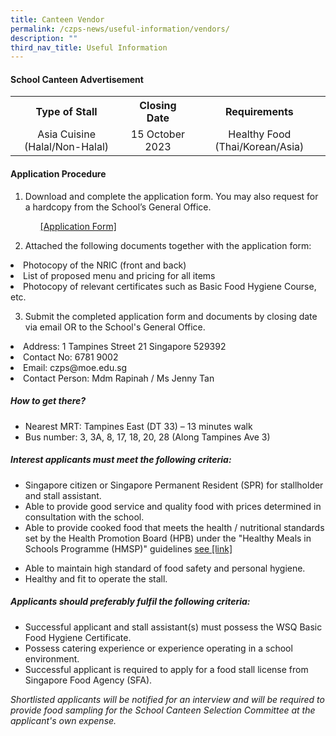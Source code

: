 ```yaml
---
title: Canteen Vendor
permalink: /czps-news/useful-information/vendors/
description: ""
third_nav_title: Useful Information
---
```

#### School Canteen Advertisement
<table>
<tbody>
<tr><th style="text-align: center;">Type of Stall</th>
<th style="text-align: center;">Closing Date </th>
<th style="text-align: center;">Requirements</th>
</tr>
<tr>
<td style="text-align: center;">Asia Cuisine (Halal/Non-Halal)</td>
<td style="text-align: center;">15 October 2023</td>
<td style="text-align: center;">Healthy Food (Thai/Korean/Asia)</td></tr></tbody></table>

<h4><strong>Application Procedure</strong></h4>
<ol>
<li> Download and complete the application form. You may also request for a hardcopy from the School’s General Office.<ul>
<p><a href="https://go.gov.sg/czps-canteen-application-form" target="_blank" rel="noopener">[Application Form]</a></p><p>
</p></ul></li></ol>
<ol start="2">
<li>Attached the following documents together with the application form:</li>        
</ol>
<li>Photocopy of the NRIC (front and back)</li>
<li>List of proposed menu and pricing for all items</li>
<li>Photocopy of relevant certificates such as Basic Food Hygiene Course, etc.</li>


<ol start="3">
<li>Submit the completed application form and documents by closing date via email OR to the School's General Office.</li>        
</ol>
<p></p>
	
<li>Address: 1 Tampines Street 21 Singapore 529392</li>
<li>Contact No: 6781 9002</li>
<li> Email: czps@moe.edu.sg</li>
<li>Contact Person: Mdm Rapinah / Ms Jenny Tan</li>

<h5><strong>How to get there?</strong></h5>
<ul>
<li>Nearest MRT: Tampines East (DT 33) – 13 minutes walk</li>
<li>Bus number: 3, 3A, 8, 17, 18, 20, 28 (Along Tampines Ave 3)</li></ul>

<h5><strong>Interest applicants must meet the following criteria:</strong></h5>
<ul>
<li>Singapore citizen or Singapore Permanent Resident (SPR) for stallholder and stall assistant.</li>
	
<li>Able to provide good service and quality food with prices determined in consultation with the school.</li>
	
<li>Able to provide cooked food that meets the health / nutritional standards set by the Health Promotion Board (HPB) under the "Healthy Meals in Schools Programme (HMSP)" guidelines <a href="https://www.hpb.gov.sg/schools/school-programmes/healthy-meals-in-schools-programme" target="_blank" rel="noopener">see [link]</a><p></p></li>
	
<li>Able to maintain high standard of food safety and personal hygiene.</li>
<li>Healthy and fit to operate the stall.</li></ul>
<h5><strong>Applicants should preferably fulfil the following criteria:</strong></h5>
<ul>
<li>Successful applicant and stall assistant(s) must possess the WSQ Basic Food Hygiene Certificate.</li>
<li>Possess catering experience or experience operating in a school environment.</li>
<li>Successful applicant is required to apply for a food stall license from Singapore Food Agency (SFA).</li></ul>
	
*Shortlisted applicants will be notified for an interview and will be required to provide food sampling for the School Canteen Selection Committee at the applicant's own expense.*